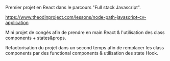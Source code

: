 Premier projet en React dans le parcours "Full stack Javascript".

https://www.theodinproject.com/lessons/node-path-javascript-cv-application

Mini projet de congés afin de prendre en main React & l'utilisation des class components + states&props.

Refactorisation du projet dans un second temps afin de remplacer les class components par des functional components & utilisation des state Hook.

